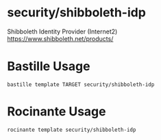 # security/shibboleth-idp
Shibboleth Identity Provider (Internet2)
https://www.shibboleth.net/products/

# Bastille Usage
```shell
bastille template TARGET security/shibboleth-idp
```

# Rocinante Usage
```shell
rocinante template security/shibboleth-idp
```
